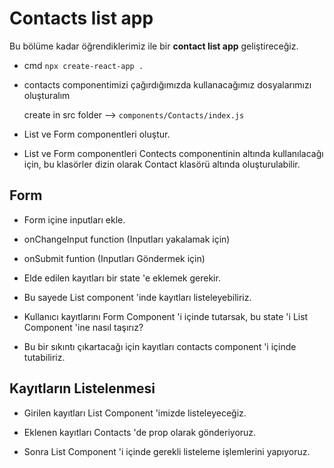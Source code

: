 # Contacts list app

Bu bölüme kadar öğrendiklerimiz ile bir **contact list app** geliştireceğiz.

* cmd ```npx create-react-app .```


* contacts componentimizi çağırdığımızda kullanacağımız dosyalarımızı oluşturalım

  create in src folder --> ```components/Contacts/index.js```

* List ve Form componentleri oluştur.

* List ve Form componentleri Contects componentinin altında kullanılacağı için, bu klasörler dizin olarak Contact klasörü altında oluşturulabilir.

## Form

* Form içine inputları ekle.

* onChangeInput function (Inputları yakalamak için)

* onSubmit funtion (Inputları Göndermek için)

* Elde edilen kayıtları bir state 'e eklemek gerekir.

* Bu sayede List component 'inde kayıtları listeleyebiliriz.

* Kullanıcı kayıtlarını Form Component 'i içinde tutarsak, bu state 'i List Component 'ine nasıl taşırız?

* Bu bir sıkıntı çıkartacağı için kayıtları contacts component 'i içinde tutabiliriz. 

## Kayıtların Listelenmesi

* Girilen kayıtları List Component 'imizde listeleyeceğiz.

* Eklenen kayıtları Contacts 'de prop olarak gönderiyoruz.

* Sonra List Component 'i içinde gerekli listeleme işlemlerini yapıyoruz.



